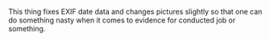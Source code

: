 This thing fixes EXIF date data and changes pictures slightly so that one can do something nasty when it comes to evidence for conducted job or something.